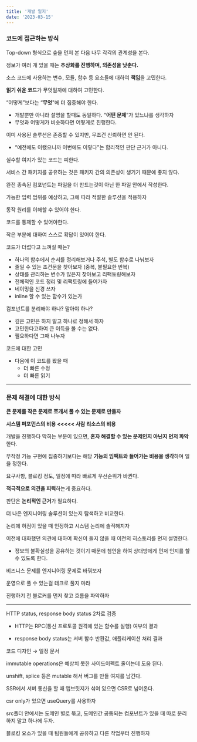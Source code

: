 ```yaml
---
title: '개발 일지'
date: '2023-03-15'
---
```


### 코드에 접근하는 방식

Top-down 형식으로 숲을 먼저 본 다음 나무 각각의 관계성을 본다.

정보가 여러 개 있을 때는 **추상화를 진행하며, 의존성을 낮춘다.**

소스 코드에 사용하는 변수, 모듈, 함수 등 요소들에 대하여 **책임**을 고민한다.

**읽기 쉬운 코드**가 무엇일까에 대하여 고민한다.

“어떻게”보다는 “**무엇**"에 더 집중해야 한다.

- 개발뿐만 아니라 설명을 할때도 동일하다. “**어떤 문제**”가 있느냐를 생각하자
- 무엇과 어떻게가 비슷하다면 어떻게로 진행한다.

이미 사용된 솔루션은 존중할 수 있지만, 무조건 신뢰하면 안 된다.

- “예전에도 이랬으니까 이번에도 이렇다"는 합리적인 판단 근거가 아니다.

실수할 여지가 있는 코드는 피한다.

서비스 간 패키지를 공유하는 것은 패키지 간의 의존성이 생기기 때문에 좋지 않다.

완전 종속된 컴포넌트는 파일을 더 만드는것이 아닌 한 파일 안에서 작성한다.

가능한 입력 범위를 예상하고, 그에 따라 적절한 솔루션을 적용하자

동작 원리를 이해할 수 있어야 한다.

코드를 통제할 수 있어야한다.

작은 부분에 대하여 스스로 확답이 있어야 한다.

코드가 더럽다고 느껴질 때는?

- 하나의 함수에서 순서를 정리해보거나 주석, 별도 함수로 나눠보자
- 줄일 수 있는 조건문을 찾아보자 (중복, 불필요한 반복)
- 상태를 관리하는 변수가 많은지 찾아보고 리팩토링해보자
- 전체적인 코드 정리 및 리팩토링에 들어가자
- 네이밍을 신경 쓰자
- inline 할 수 있는 함수가 있는가

컴포넌트를 분리해야 하나? 말아야 하나?

- 깊은 고민은 하지 말고 하나로 정해서 하자
- 고민한다고하여 큰 이득을 볼 수는 없다.
- 필요하다면 그때 나누자

코드에 대한 고민

- 다음에 이 코드를 봤을 때
  - 더 빠른 수정
  - 더 빠른 읽기

---

### 문제 해결에 대한 방식

**큰 문제를 작은 문제로 쪼개서 풀 수 있는 문제로 만들자**

**시스템 퍼포먼스의 비용 <<<<< 사람 리소스의 비용**

개발을 진행하다 막히는 부분이 있으면, **혼자 해결할 수 있는 문제인지 아닌지 먼저 파악**한다.

무작정 기능 구현에 집중하기보다는 해당 **기능의 임팩트와 들어가는 비용을 생각**하며 일을 정한다.

요구사항, 블로킹 정도, 일정에 따라 빠르게 우선순위가 바뀐다.

**적극적으로 의견을 피력**하는게 중요하다.

판단은 **논리적인 근거**가 필요하다.

더 나은 엔지니어링 솔루션이 있는지 탐색하고 비교한다.

논리에 허점이 있을 때 인정하고 시스템 논리에 솔직해지자

이전에 대화했던 의견에 대하여 확신이 들지 않을 때 이전의 히스토리를 먼저 설명한다.

- 정보의 불확실성을 공유하는 것이기 때문에 첨언을 하여 상대방에게 먼저 인지를 할 수 있도록 한다.

비즈니스 문제를 엔지니어링 문제로 바꿔보자

운영으로 풀 수 있는걸 테크로 풀지 마라

진행하기 전 블로커를 먼저 찾고 흐름을 파악하자

---

HTTP status, response body status 2차로 검증

- HTTP는 RPC(통신 프로토콜 원격에 있는 함수를 실행) 여부의 결과

- response body status는 서버 함수 반환값, 애플리케이션 처리 결과

코드 디자인 → 일정 문서

immutable operations은 예상치 못한 사이드이펙트 줄이는데 도움 된다.

unshift, splice 등은 mutable 해서 버그를 만들 여지를 남긴다.

SSR에서 서버 통신을 할 때 앱브릿지가 섞여 있으면 CSR로 넘어온다.

csr only가 있으면 useQuery를 사용하자

src폴더 안에서는 도메인 별로 묶고, 도메인간 공통되는 컴포넌트가 있을 때 따로 분리하지 말고 하나에 두자.

블로킹 요소가 있을 때 팀원들에게 공유하고 다른 작업부터 진행하자
